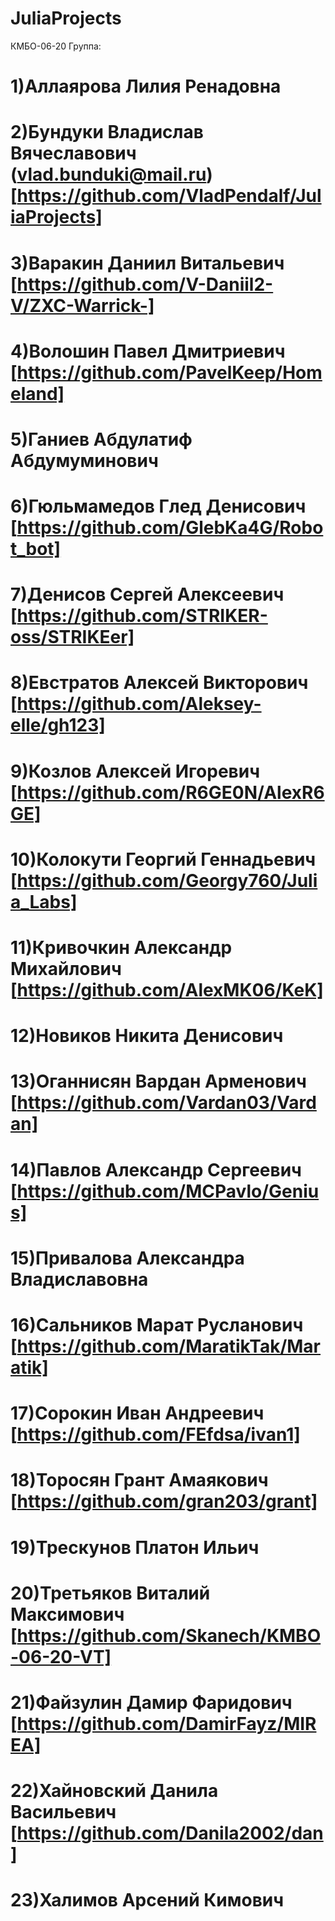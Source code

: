 # JuliaProjects
КМБО-06-20
 Группа:
# 1)Аллаярова Лилия Ренадовна
# 2)Бундуки Владислав Вячеславович (vlad.bunduki@mail.ru) [https://github.com/VladPendalf/JuliaProjects]
# 3)Варакин Даниил Витальевич [https://github.com/V-Daniil2-V/ZXC-Warrick-]
# 4)Волошин Павел Дмитриевич [https://github.com/PavelKeep/Homeland]
# 5)Ганиев Абдулатиф Абдумуминович
# 6)Гюльмамедов Глед Денисович [https://github.com/GlebKa4G/Robot_bot]
# 7)Денисов Сергей Алексеевич [https://github.com/STRIKER-oss/STRIKEer]
# 8)Евстратов Алексей Викторович [https://github.com/Aleksey-elle/gh123]
# 9)Козлов Алексей Игоревич [https://github.com/R6GE0N/AlexR6GE]
# 10)Колокути Георгий Геннадьевич [https://github.com/Georgy760/Julia_Labs]
# 11)Кривочкин Александр Михайлович [https://github.com/AlexMK06/KeK]
# 12)Новиков Никита Денисович
# 13)Оганнисян Вардан Арменович [https://github.com/Vardan03/Vardan]
# 14)Павлов Александр Сергеевич [https://github.com/MCPavlo/Genius]
# 15)Привалова Александра Владиславовна
# 16)Сальников Марат Русланович [https://github.com/MaratikTak/Maratik]
# 17)Сорокин Иван Андреевич [https://github.com/FEfdsa/ivan1]
# 18)Торосян Грант Амаякович [https://github.com/gran203/grant]
# 19)Трескунов Платон Ильич
# 20)Третьяков Виталий Максимович [https://github.com/Skanech/KMBO-06-20-VT]
# 21)Файзулин Дамир Фаридович [https://github.com/DamirFayz/MIREA]
# 22)Хайновский Данила Васильевич [https://github.com/Danila2002/dan]
# 23)Халимов Арсений Кимович
